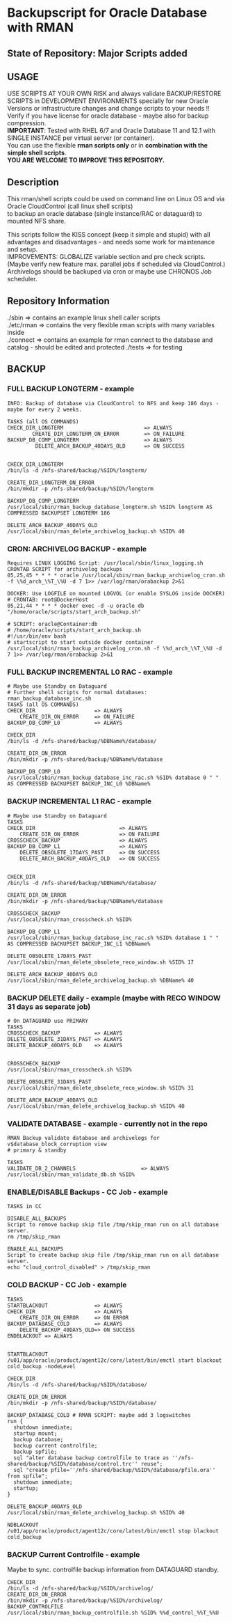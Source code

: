 # Backupscript for Oracle Database with RMAN

## State of Repository: Major Scripts added

## USAGE
USE SCRIPTS AT YOUR OWN RISK and always validate BACKUP/RESTORE SCRIPTS in DEVELOPMENT ENVIRONMENTS specially for new Oracle Versions or infrastructure changes and change scripts to your needs !! Verify if you have license for oracle database - maybe also for backup compression.  
**IMPORTANT**: Tested with RHEL 6/7 and Oracle Database 11 and 12.1 with SINGLE INSTANCE per virtual server (or container).  
You can use the flexible **rman scripts only** or in **combination with the simple shell scripts**.  
**YOU ARE WELCOME TO IMPROVE THIS REPOSITORY.**  

## Description
This rman/shell scripts could be used on command line on Linux OS and via Oracle CloudControl (call linux shell scripts)  
to backup an oracle database (single instance/RAC or dataguard) to mounted NFS share.  

This scripts follow the KISS concept (keep it simple and stupid) with all advantages and disadvantages - and needs some
work for maintenance and setup.  
IMPROVEMENTS: GLOBALIZE variable section and pre check scripts.     
(Maybe verify new feature max. parallel jobs if scheduled via CloudControl.)  
Archivelogs should be backuped via cron or maybe use CHRONOS Job scheduler.  

## Repository Information
./sbin      => contains an example linux shell caller scripts  
./etc/rman  => contains the very flexible rman scripts with many variables inside  
./connect   => contains an example for rman connect to the database and catalog - should be edited and protected
./tests     => for testing

## BACKUP

### FULL BACKUP LONGTERM - example
```
INFO: Backup of database via CloudControl to NFS and keep 186 days - maybe for every 2 weeks.

TASKS (all OS COMMANDS)
CHECK_DIR_LONGTERM                          => ALWAYS
    	CREATE_DIR_LONGTERM_ON_ERROR        => ON_FAILURE
BACKUP_DB_COMP_LONGTERM                     => ALWAYS
         DELETE_ARCH_BACKUP_40DAYS_OLD      => ON SUCCESS
         

CHECK_DIR_LONGTERM 
/bin/ls -d /nfs-shared/backup/%SID%/longterm/   

CREATE_DIR_LONGTERM_ON_ERROR
/bin/mkdir -p /nfs-shared/backup/%SID%/longterm

BACKUP_DB_COMP_LONGTERM
/usr/local/sbin/rman_backup_database_longterm.sh %SID% longterm AS COMPRESSED BACKUPSET LONGTERM 186

DELETE_ARCH_BACKUP_40DAYS_OLD
/usr/local/sbin/rman_delete_archivelog_backup.sh %SID% 40
```

### CRON: ARCHIVELOG BACKUP - example
```
Requires LINUX LOGGING Script: /usr/local/sbin/linux_logging.sh
CRONTAB SCRIPT for archivelog backups
05,25,45 * * * * oracle /usr/local/sbin/rman_backup_archivelog_cron.sh -f \%d_arch_\%T_\%U -d 7 1>> /var/log/rman/orabackup 2>&1

DOCKER: Use LOGFILE on mounted LOGVOL (or enable SYSLOG inside DOCKER)
# CRONTAB: root@DockerHost
05,21,44 * * * * docker exec -d -u oracle db "/home/oracle/scripts/start_arch_backup.sh"

# SCRIPT: oracle@Container:db
# /home/oracle/scripts/start_arch_backup.sh
#!/usr/bin/env bash
# startscript to start outside docker container 
/usr/local/sbin/rman_backup_archivelog_cron.sh -f \%d_arch_\%T_\%U -d 7 1>> /var/log/rman/orabackup 2>&1
```

### FULL BACKUP INCREMENTAL L0 RAC - example
```
# Maybe use Standby on Dataguard
# Further shell scripts for normal databases: rman_backup_database_inc.sh
TASKS (all OS COMMANDS)
CHECK_DIR                   => ALWAYS
    CREATE_DIR_ON_ERROR     => ON_FAILURE
BACKUP_DB_COMP_L0           => ALWAYS

CHECK_DIR
/bin/ls -d /nfs-shared/backup/%DBName%/database/

CREATE_DIR_ON_ERROR
/bin/mkdir -p /nfs-shared/backup/%DBName%/database

BACKUP_DB_COMP_L0
/usr/local/sbin/rman_backup_database_inc_rac.sh %SID% database 0 " " AS COMPRESSED BACKUPSET BACKUP_INC_L0 %DBName%
```

### BACKUP INCREMENTAL L1 RAC - example
```
# Maybe use Standby on Dataguard
TASKS	
CHECK_DIR                           => ALWAYS
    CREATE_DIR_ON_ERROR             => ON FAILURE
CROSSCHECK_BACKUP                   => ALWAYS
BACKUP_DB_COMP_L1                   => ALWAYS
    DELETE_OBSOLETE_17DAYS_PAST     => ON SUCCESS
    DELETE_ARCH_BACKUP_40DAYS_OLD   => ON SUCCESS
    
 
CHECK_DIR
/bin/ls -d /nfs-shared/backup/%DBName%/database/
 
CREATE_DIR_ON_ERROR
/bin/mkdir -p /nfs-shared/backup/%DBName%/database

CROSSCHECK_BACKUP
/usr/local/sbin/rman_crosscheck.sh %SID%

BACKUP_DB_COMP_L1
/usr/local/sbin/rman_backup_database_inc_rac.sh %SID% database 1 " " AS COMPRESSED BACKUPSET BACKUP_INC_L1 %DBName%

DELETE_OBSOLETE_17DAYS_PAST
/usr/local/sbin/rman_delete_obsolete_reco_window.sh %SID% 17

DELETE_ARCH_BACKUP_40DAYS_OLD
/usr/local/sbin/rman_delete_archivelog_backup.sh %DBName% 40
```

### BACKUP DELETE daily - example (maybe with RECO WINDOW 31 days as separate job)
```
# On DATAGUARD use PRIMARY
TASKS
CROSSCHECK_BACKUP           => ALWAYS
DELETE_OBSOLETE_31DAYS_PAST => ALWAYS
DELETE_BACKUP_40DAYS_OLD    => ALWAYS


CROSSCHECK_BACKUP 
/usr/local/sbin/rman_crosscheck.sh %SID%

DELETE_OBSOLETE_31DAYS_PAST
/usr/local/sbin/rman_delete_obsolete_reco_window.sh %SID% 31

DELETE_ARCH_BACKUP_40DAYS_OLD
/usr/local/sbin/rman_delete_archivelog_backup.sh %SID% 40
```

### VALIDATE DATABASE - example - currently not in the repo
```
RMAN Backup validate database and archivelogs for v$database_block_corruption view
# primary & standby

TASKS
VALIDATE_DB_2_CHANNELS                     => ALWAYS
/usr/local/sbin/rman_validate_db.sh %SID%
```

### ENABLE/DISABLE Backups - CC Job - example
```
TASKS in CC

DISABLE_ALL_BACKUPS
Script to remove backup skip file /tmp/skip_rman run on all database server.
rm /tmp/skip_rman

ENABLE_ALL_BACKUPS
Script to create backup skip file /tmp/skip_rman run on all database server.
echo "cloud_control_disabled" > /tmp/skip_rman
```

### COLD BACKUP - CC Job - example
```
TASKS
STARTBLACKOUT               => ALWAYS
CHECK_DIR                   => ALWAYS
    CREATE_DIR_ON_ERROR     => ON ERROR
BACKUP_DATABASE_COLD        => ALWAYS    
    DELETE_BACKUP_40DAYS_OLD=> ON SUCCESS
ENDBLACKOUT => ALWAYS    


STARTBLACKOUT  
/u01/app/oracle/product/agent12c/core/latest/bin/emctl start blackout cold_backup -nodeLevel

CHECK_DIR 
/bin/ls -d /nfs-shared/backup/%SID%/database/

CREATE_DIR_ON_ERROR
/bin/mkdir -p /nfs-shared/backup/%SID%/database/

BACKUP_DATABASE_COLD # RMAN SCRIPT: maybe add 3 logswitches 
run {
  shutdown immediate;
  startup mount;
  backup database;
  backup current controlfile;
  backup spfile;
  sql "alter database backup controlfile to trace as ''/nfs-shared/backup/%SID%/database/control.trc'' reuse";
  sql "create pfile=''/nfs-shared/backup/%SID%/database/pfile.ora'' from spfile";
  shutdown immediate;
  startup;
}

DELETE_BACKUP_40DAYS_OLD
/usr/local/sbin/rman_delete_archivelog_backup.sh %SID% 40

NDBLACKOUT
/u01/app/oracle/product/agent12c/core/latest/bin/emctl stop blackout cold_backup
```

### BACKUP Current Controlfile - example
Maybe to sync. controlfile backup information from DATAGUARD standby.
```
CHECK_DIR
/bin/ls -d /nfs-shared/backup/%SID%/archivelog/
CREATE_DIR_ON_ERROR
/bin/mkdir -p /nfs-shared/backup/%SID%/archivelog/
BACKUP_CONTROLFILE
/usr/local/sbin/rman_backup_controlfile.sh %SID% %%d_control_%%T_%%U
```
